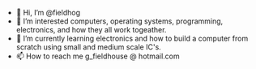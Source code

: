 - 👋 Hi, I’m @fieldhog
- 👀 I’m interested computers, operating systems, programming, electronics, and how they all work togeather.
- 🌱 I’m currently learning electronics and how to build a computer from scratch using small and medium scale IC's.
- 📫 How to reach me g_fieldhouse @ hotmail.com
